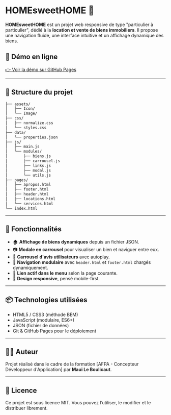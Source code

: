 # HOMEsweetHOME 🏡

**HOMEsweetHOME** est un projet web responsive de type "particulier à particulier", dédié à la **location et vente de biens immobiliers**. Il propose une navigation fluide, une interface intuitive et un affichage dynamique des biens.

## 🚀 Démo en ligne

[👉 Voir la démo sur GitHub Pages](https://ton-pseudo.github.io/nom-du-repo)

---

## 📁 Structure du projet

```bash
├── assets/
│   ├── Icon/
│   └── Image/
├── css/
│   ├── normalize.css
│   └── styles.css
├── data/
│   └── properties.json
├── js/
│   ├── main.js
│   └── modules/
│       ├── biens.js
│       ├── carrousel.js
│       ├── links.js
│       ├── modal.js
│       └── utils.js
├── pages/
│   ├── apropos.html
│   ├── footer.html
│   ├── header.html
│   ├── locations.html
│   └── services.html
└── index.html
```

---

## 🔧 Fonctionnalités

- 🏠 **Affichage de biens dynamiques** depuis un fichier JSON.
- 📷 **Modale en carrousel** pour visualiser un bien et naviguer entre eux.
- 💬 **Carrousel d'avis utilisateurs** avec autoplay.
- 🧭 **Navigation modulaire** avec `header.html` et `footer.html` chargés dynamiquement.
- 🎯 **Lien actif dans le menu** selon la page courante.
- 📱 **Design responsive**, pensé mobile-first.

---

## 📦 Technologies utilisées

- HTML5 / CSS3 (méthode BEM)
- JavaScript (modulaire, ES6+)
- JSON (fichier de données)
- Git & GitHub Pages pour le déploiement

---

## 🙋‍♂️ Auteur

Projet réalisé dans le cadre de la formation [AFPA - Concepteur Développeur d'Application] par **Maui Le Boulicaut**.

---

## 📜 Licence

Ce projet est sous licence MIT. Vous pouvez l’utiliser, le modifier et le distribuer librement.